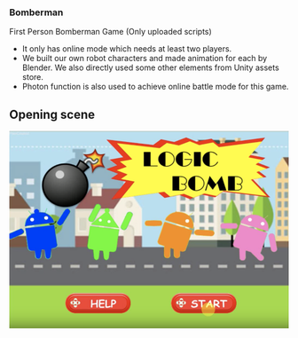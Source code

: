 ### Bomberman
First Person Bomberman Game 
(Only uploaded scripts)

 - It only has online mode which needs at least two players.
 - We built our own robot characters and made animation for each by Blender. We also directly used some other elements from Unity assets store.
 - Photon function is also used to achieve online battle mode for this game.
 
 Opening scene
 -------------
![Alt text](images/beginning_scene.png?raw=true "Title")

